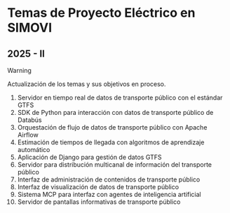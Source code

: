 # Temas de Proyecto Eléctrico en SIMOVI

## 2025 - II

> [!WARNING]
> Actualización de los temas y sus objetivos en proceso.

1. Servidor en tiempo real de datos de transporte público con el estándar GTFS
1. SDK de Python para interacción con datos de transporte público de Databús
1. Orquestación de flujo de datos de transporte público con Apache Airflow
1. Estimación de tiempos de llegada con algoritmos de aprendizaje automático
1. Aplicación de Django para gestión de datos GTFS
1. Servidor para distribución multicanal de información del transporte público
1. Interfaz de administración de contenidos de transporte público
1. Interfaz de visualización de datos de transporte público
1. Sistema MCP para interfaz con agentes de inteligencia artificial
1. Servidor de pantallas informativas de transporte público
